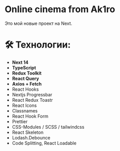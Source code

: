 # Online cinema from Ak1ro

Это мой новые проект на Next.

# 🛠 Технологии:

- **Next 14**
- **TypeScript**
- **Redux Toolkit**
- **React Query**
- **Axios + Fetch**
- React Hooks
- Nextjs Progressbar
- React Redux Toastr
- React Icons
- Classnames
- React Hook Form
- Prettier
- CSS-Modules / SCSS / tailwindcss
- React Skeleton
- Lodash.Debounce
- Code Splitting, React Loadable
